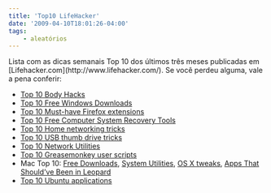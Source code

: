 ```yaml
---
title: 'Top10 LifeHacker'
date: '2009-04-10T18:01:26-04:00'
tags:
    - aleatórios
---
```


<div class="snap_preview">Lista com as dicas semanais Top 10 dos últimos três meses publicadas em [Lifehacker.com](http://www.lifehacker.com/). Se você perdeu alguma, vale a pena conferir:

- [Top 10 Body Hacks](http://lifehacker.com/software/lifehacker-top-10/top-10-body-hacks-257746.php)
- [Top 10 Free Windows Downloads](http://lifehacker.com/software/windows/lh-top-10--free-windows-downloads-248303.php)
- [Top 10 Must-have Firefox extensions](http://lifehacker.com/software/firefox-extensions/lh-top-10--must+have-firefox-extensions-246127.php)
- [Top 10 Free Computer System Recovery Tools](http://lifehacker.com/software/lifehacker-top-10/lh-top-10--free-computer-system-recovery-tools-251903.php)
- [Top 10 Home networking tricks](http://lifehacker.com/software/home-network/lh-top-10--home-networking-tricks-253887.php)
- [Top 10 USB thumb drive tricks](http://lifehacker.com/software/lifehacker-top-10/lh-top-10-usb-thumb-drive-tricks-255738.php)
- [Top 10 Network Utilities](http://lifehacker.com/software/lifehacker-top-10/top-10-network-utilities-267208.php)
- [Top 10 Greasemonkey user scripts](http://lifehacker.com/software/greasemonkey/lh-top-10-greasemonkey-user-scripts-249957.php)
- Mac Top 10: [Free Downloads](http://lifehacker.com/software/lifehacker-top-10/lh-top-10--free-mac-downloads-244619.php), [System Utilities](http://lifehacker.com/software/lifehacker-top-10/top-10-mac-utilities-259649.php), [OS X tweaks](http://lifehacker.com/software/lifehacker-top-10/top-10-mac-os-x-tweaks-261579.php), [Apps That Should’ve Been in Leopard](http://lifehacker.com/software/lifehacker-top-10/top-10-apps-that-shouldve-been-in-leopard-267978.php)
- [Top 10 Ubuntu applications](http://lifehacker.com/software/lifehacker-top-10/top-10-ubuntu-applications-265052.php)

</div>
